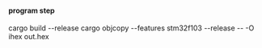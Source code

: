 #### program step

cargo build --release 
cargo objcopy --features stm32f103 --release -- -O ihex out.hex